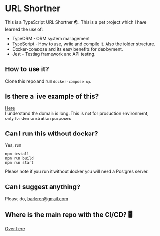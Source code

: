# URL Shortner
This is a TypeScript URL Shortner 🌏.
This is a pet project which I have learned the use of:
* TypeORM - ORM system management
* TypeScript - How to use, write and compile it. Also the folder structure.
* Docker-compose and its easy benefits for deployment.
* Jest - Testing framework and API testing.

## How to use it?
Clone this repo and run `docker-compose up`.

## Is there a live example of this?
[Here](https://url-short-barlerer.herokuapp.com/)\
I understand the domain is long. This is not for production environment, only for demonstration purposes

## Can I run this without docker?
Yes, run 
```
npm install
npm run build
npm run start
```
Please note if you run it without docker you will need a Postgres server.

## Can I suggest anything?
Please do, <barlerer@gmail.com>

## Where is the main repo with the CI/CD? 🖥️
[Over here ](https://gitlab.com/barlerer/url-shortner)